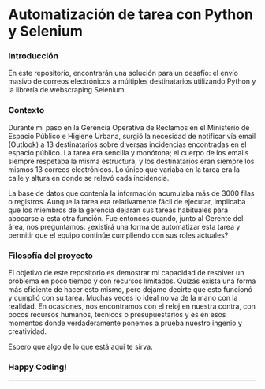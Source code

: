 # Automatización de tarea con Python y Selenium


### Introducción

En este repositorio, encontrarán una solución para un desafío: el envío masivo de correos electrónicos a múltiples destinatarios utilizando Python y la librería de webscraping Selenium.

### Contexto

Durante mi paso en la Gerencia Operativa de Reclamos en el Ministerio de Espacio Público e Higiene Urbana, surgió la necesidad de notificar vía email (Outlook) a 13 destinatarios sobre diversas incidencias encontradas en el espacio público. La tarea era sencilla y monótona; el cuerpo de los emails siempre respetaba la misma estructura, y los destinatarios eran siempre los mismos 13 correos electrónicos. Lo único que variaba en la tarea era la calle y altura en donde se relevó cada incidencia.

La base de datos que contenía la información acumulaba más de 3000 filas o registros. Aunque la tarea era relativamente fácil de ejecutar, implicaba que los miembros de la gerencia dejaran sus tareas habituales para abocarse a esta otra función. Fue entonces cuando, junto al Gerente del área, nos preguntamos: ¿existirá una forma de automatizar esta tarea y permitir que el equipo continúe cumpliendo con sus roles actuales?

### Filosofía del proyecto

El objetivo de este repositorio es demostrar mi capacidad de resolver un problema en poco tiempo y con recursos limitados. Quizás exista una forma más eficiente de hacer esto mismo, pero dejame decirte que esto funcionó y cumplió con su tarea. Muchas veces lo ideal no va de la mano con la realidad. En ocasiones, nos encontramos con el reloj en nuestra contra, con pocos recursos humanos, técnicos o presupuestarios y es en esos momentos donde verdaderamente ponemos a prueba nuestro ingenio y creatividad.

Espero que algo de lo que está aquí te sirva.

### Happy Coding!

--------------------------------------------------------------
